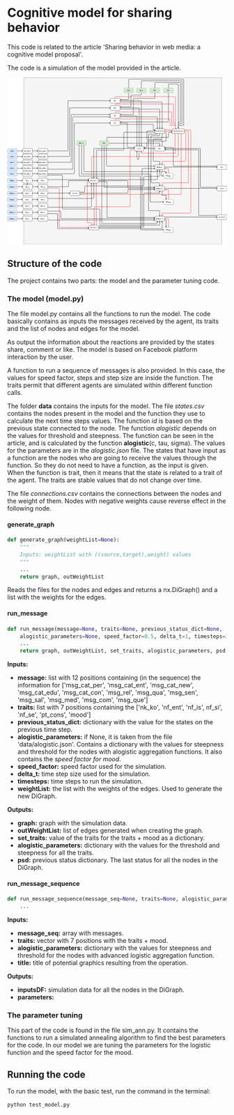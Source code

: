 # Cognitive model for sharing behavior

This code is related to the article 'Sharing behavior in web media: a cognitive model proposal'.

The code is a simulation of the model provided in the article. 

![model](final_model.png)

## Structure of the code

The project contains two parts: the model and the parameter tuning code.

### The model (model.py)

The file model.py contains all the functions to run the model. The code basically contains as inputs the messages received by the agent, its traits and the list of nodes and edges for the model.

As output the information about the reactions are provided by the states share, comment or like. The model is based on Facebook platform interaction by the user.

A function to run a sequence of messages is also provided. In this case, the values for speed factor, steps and step size are inside the function. The traits permit that different agents are simulated within different function calls.

The folder **data** contains the inputs for the model. The file *states.csv* contains the nodes present in the model and the function they use to calculate the next time steps values. The function *id* is based on the previous state connected to the node. The function *alogistic* depends on the values for threshold and steepness. The function can be seen in the article, and is calculated by the function **alogistic**(c, tau, sigma). The values for the parameters are in the *alogistic.json* file. The states that have input as a function are the nodes who are going to receive the values through the function. So they do not need to have a function, as the input is given. When the function is trait, then it means that the state is related to a trait of the agent. The traits are stable values that do not change over time.

The file *connections.csv* contains the connections between the nodes and the weight of them. Nodes with negative weights cause reverse effect in the following node.

#### generate_graph
```python
def generate_graph(weightList=None):
    """
    Inputs: weightList with ((source,target),weight) values
    """
    ...
    return graph, outWeightList
```
Reads the files for the nodes and edges and returns a nx.DiGraph() and a list with the weights for the edges.

#### run_message
```python
def run_message(message=None, traits=None, previous_status_dict=None, 
	alogistic_parameters=None, speed_factor=0.5, delta_t=1, timesteps=30, weightList=None):
    ...
    return graph, outWeightList, set_traits, alogistic_parameters, psd
```
**Inputs:**

* **message:** list with 12 positions containing (in the sequence) the information for ['msg_cat_per', 'msg_cat_ent', 'msg_cat_new', 'msg_cat_edu', 'msg_cat_con', 'msg_rel', 'msg_qua', 'msg_sen', 'msg_sal', 'msg_med', 'msg_com', 'msg_que']
* **traits:** list with 7 positions containing the ['nk_ko', 'nf_ent', 'nf_is', nf_si', 'nf_se', 'pt_cons', 'mood']
* **previous_status_dict:** dictionary with the value for the states on the previous time step.
* **alogistic_parameters:** if None, it is taken from the file 'data/alogistic.json'. Contains a dictionary with the values for steepness and threshold for the nodes with alogistic aggregation functions. It also contains the *speed factor for mood*.
* **speed_factor:** speed factor used for the simulation.
* **delta_t:** time step size used for the simulation.
* **timesteps:** time steps to run the simulation.
* **weightList:** the list with the weights of the edges. Used to generate the new DiGraph.

**Outputs:**

* **graph:** graph with the simulation data.
* **outWeightList:** list of edges generated when creating the graph. 
* **set_traits:** value of the traits for the traits + mood as a dictionary.
* **alogistic_parameters:** dictionary with the values for the threshold and steepness for all the traits.
* **psd:** previous status dictionary. The last status for all the nodes in the DiGraph.

#### run_message_sequence
```python
def run_message_sequence(message_seq=None, traits=None, alogistic_parameters=None, title='0'):
	...
```

**Inputs:**

* **message_seq:** array with messages.
* **traits:** vector with 7 positions with the traits + mood.
* **alogistic_parameters:** dictionary with the values for steepness and threshold for the nodes with advanced logistic aggregation function.
* **title:** title of potential graphics resulting from the operation.

**Outputs:**

* **inputsDF:** simulation data for all the nodes in the DiGraph.
* **parameters:** 

### The parameter tuning

This part of the code is found in the file sim_ann.py. It contains the functions to run a simulated annealing algorithm to find the best parameters for the code. In our model we are tuning the parameters for the logistic function and the speed factor for the mood.



## Running the code

To run the model, with the basic test, run the command in the terminal:

```
python test_model.py
```
